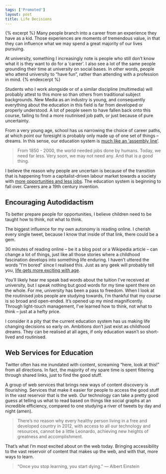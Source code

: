 ```yaml
---
tags: ['Promoted']
layout: post
title: Life Decisions
---
```


{% excerpt %}
Many people branch into a career from an experience they have as a kid. Those experiences are moments of tremendous value, in that they can influence what we may spend a great majority of our lives pursuing.

At university, something I increasingly note is people who still don’t know what it is they want to do for a ‘career’. I also see a lot of the same people grounding their time at university on social bases. In other words, people who attend university to “have fun”, rather than attending with a profession in mind.
{% endexcerpt %}

Students who I work alongside or of a similar discipline (multimedia) will probably attest to this more so than others from traditional subject backgrounds. New Media as an industry is young, and consequently everything about the education in this field is far from developed or properly understood. A lot of people seem to have fallen back onto this course, failing to find a more routinised job path, or just because of pure uncertainty.

From a very young age, school has us narrowing the choice of career paths, at which point our foresight is probably only made up of one set of things – dreams. In this sense, our education system is [much like an ‘assembly line’](http://francispedraza.com/who-wants-a-job).

> From 1850 - 2000, the world needed jobs done by humans. Today, we need far less. Very soon, we may not need any. And that is a good thing.

I believe the reason why people are uncertain is because of the transition that is happening from a capitalist-driven labour market towards a society with [more opportunities and less jobs](http://francispedraza.com/who-wants-a-job). The education system is beginning to fall over. Careers are a 19th century invention.

## Encouraging Autodidactism

To better prepare people for opportunities, I believe children need to be taught how to think, not what to think.

The biggest influence for my own autonomy is reading online. I cherish every single tweet, because I know that inside of that link, there could be a gem.

30 minutes of reading online – be it a blog post or a Wikipedia article – can change a lot of things, just like all those stories where a childhood fascination develops into something life enduring. I haven’t uttered the words “I’m bored” since I realised this. Just as any geek will probably tell you, [life gets more exciting with age](http://www.smbc-comics.com/index.php?db=comics&id=2436).

You’ll likely hear me speak bad words about the tuition I’ve received at university, but I speak nothing but good words for my time spent there on the whole. For me, university has been a pass to freedom. When I look at the routinised jobs people are studying towards, I’m thankful that my course is so broad and open-ended. It’s opened up my mind magnificently. Through light-touch management, I’ve learned how to think, not what to think – just at a hefty price.

I consider it a pity that the current education system has us making life changing decisions so early on. Ambitions don’t just exist as childhood dreams. They can be realised at all ages, if only education wasn’t so short-lived and routinised.

## Web Services for Education

Twitter often has me inundated with content, screaming “here, look at this!” from all directions. In fact, the majority of my spare time is spent filtering through shared links, just to find the good stuff.

A group of web services that brings new ways of content discovery is flourishing. Services that make it easier for people to access the good stuff in the vast reservoir that is the web. *Our* technology can take a pretty good guess at telling us what to read based on things like social graphs at an incredible efficiency, compared to one studying a river of tweets by day and night (amen).

> There’s no reason why every healthy person living in a free and developed country in 2012, with access to all our technology and resources, cannot be a little Leonardo, achieving new heights of greatness and accomplishment.

That’s what I’m most excited about on the web today. Bringing accessibility to the vast reservoir of content that makes up the web, and with that, more ways to learn.

> “Once you stop learning, you start dying.” — Albert Einstein